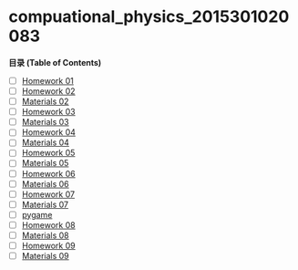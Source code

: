 # compuational_physics_2015301020083
**目录 (Table of Contents)**
- [ ] [Homework 01](https://github.com/kammmmmi/compuational_physics_2015301020083/blob/master/name.py "Homework 01")
- [ ] [Homework 02](https://github.com/kammmmmi/compuational_physics_2015301020083/blob/master/Homework%2002.md "Homework 02")
- [ ] [Materials 02](https://github.com/kammmmmi/compuational_physics_2015301020083/blob/master/Materials%2002.py "Materials 02")
- [ ] [Homework 03](https://github.com/kammmmmi/compuational_physics_2015301020083/blob/master/Home%20work%2003.md "Homework 03")
- [ ] [Materials 03](https://github.com/kammmmmi/compuational_physics_2015301020083/blob/master/Materials%2003.py "Materials 03")
- [ ] [Homework 04](http://note.youdao.com/noteshare?id=3a67f4286b5f4e57fa8c4e5e1dbc6040 "Homework 04")
- [ ] [Materials 04](https://github.com/kammmmmi/compuational_physics_2015301020083/blob/master/Materials%2004.py "Materials 04")
- [ ] [Homework 05](http://note.youdao.com/noteshare?id=b1fa7c5a0422b6750315f476348ad948 "Homework 05")
- [ ] [Materials 05](https://github.com/kammmmmi/compuational_physics_2015301020083/blob/master/Materials%2005.py "Materials 05")
- [ ] [Homework 06](http://note.youdao.com/noteshare?id=50dcc9d0944c0543be457b25e8926774 "Homework 06")
- [ ] [Materials 06](https://github.com/kammmmmi/compuational_physics_2015301020083/blob/master/Materials%2006.py "Materials 06")
- [ ] [Homework 07](http://note.youdao.com/noteshare?id=0ad6a6b603b466a18dd5234a8fbe44b4 "Homework 07")
- [ ] [Materials 07](https://github.com/kammmmmi/compuational_physics_2015301020083/blob/master/Materials%2007.py "Materials 07")
- [ ] [pygame](https://github.com/kammmmmi/compuational_physics_2015301020083/tree/master/pygame "pygame")
- [ ] [Homework 08](http://note.youdao.com/noteshare?id=97482bac31314ee43afe0428ddb333e2 "Homework 08")
- [ ] [Materials 08](https://github.com/kammmmmi/compuational_physics_2015301020083/blob/master/Materials%2008.py "Materials 08")
- [ ] [Homework 09](http://note.youdao.com/noteshare?id=e33334ee3b42638ff5306629f2ba3c43 "Homework 09")
- [ ] [Materials 09](https://github.com/kammmmmi/compuational_physics_2015301020083/blob/master/Materials%2008.py "Materials 09")
